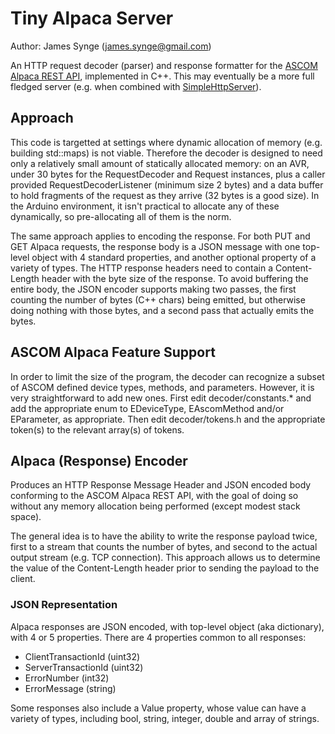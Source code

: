 # Tiny Alpaca Server

Author: James Synge (james.synge@gmail.com)

An HTTP request decoder (parser) and response formatter for the
[ASCOM Alpaca REST API](https://ascom-standards.org/api/), implemented in C++.
This may eventually be a more full fledged server (e.g. when combined with
[SimpleHttpServer](https://github.com/jamessynge/arduino_experiments/blob/master/utilities/simple_http_server.h)).

## Approach

This code is targetted at settings where dynamic allocation of memory (e.g.
building std::maps) is not viable. Therefore the decoder is designed to need
only a relatively small amount of statically allocated memory: on an AVR, under
30 bytes for the RequestDecoder and Request instances, plus a caller provided
RequestDecoderListener (minimum size 2 bytes) and a data buffer to hold
fragments of the request as they arrive (32 bytes is a good size). In the
Arduino environment, it isn't practical to allocate any of these dynamically, so
pre-allocating all of them is the norm.

The same approach applies to encoding the response. For both PUT and GET Alpaca
requests, the response body is a JSON message with one top-level object with 4
standard properties, and another optional property of a variety of types. The
HTTP response headers need to contain a Content-Length header with the byte size
of the response. To avoid buffering the entire body, the JSON encoder supports
making two passes, the first counting the number of bytes (C++ chars) being
emitted, but otherwise doing nothing with those bytes, and a second pass that
actually emits the bytes.

## ASCOM Alpaca Feature Support

In order to limit the size of the program, the decoder can recognize a subset of
ASCOM defined device types, methods, and parameters. However, it is very
straightforward to add new ones. First edit decoder/constants.* and add the
appropriate enum to EDeviceType, EAscomMethod and/or EParameter, as appropriate.
Then edit decoder/tokens.h and the appropriate token(s) to the relevant array(s)
of tokens.

## Alpaca (Response) Encoder

Produces an HTTP Response Message Header and JSON encoded body conforming to the
ASCOM Alpaca REST API, with the goal of doing so without any memory allocation
being performed (except modest stack space).

The general idea is to have the ability to write the response payload twice,
first to a stream that counts the number of bytes, and second to the actual
output stream (e.g. TCP connection). This approach allows us to determine the
value of the Content-Length header prior to sending the payload to the client.

### JSON Representation

Alpaca responses are JSON encoded, with top-level object (aka dictionary), with
4 or 5 properties. There are 4 properties common to all responses:

*   ClientTransactionId (uint32)
*   ServerTransactionId (uint32)
*   ErrorNumber (int32)
*   ErrorMessage (string)

Some responses also include a Value property, whose value can have a variety of
types, including bool, string, integer, double and array of strings.
